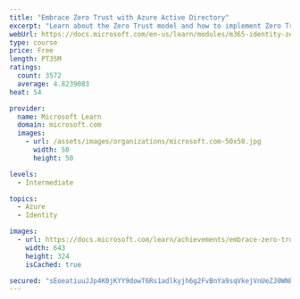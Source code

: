 ```yaml
---
title: "Embrace Zero Trust with Azure Active Directory"
excerpt: "Learn about the Zero Trust model and how to implement Zero Trust into your organization."
webUrl: https://docs.microsoft.com/en-us/learn/modules/m365-identity-zero-trust/
type: course
price: Free
length: PT35M
ratings:
  count: 3572
  average: 4.8239083
heat: 54

provider:
  name: Microsoft Learn
  domain: microsoft.com
  images:
    - url: /assets/images/organizations/microsoft.com-50x50.jpg
      width: 50
      height: 50

levels:
  - Intermediate

topics:
  - Azure
  - Identity

images:
  - url: https://docs.microsoft.com/learn/achievements/embrace-zero-trust-social.png
    width: 643
    height: 324
    isCached: true

secured: "sEoeatiuuJJp4K0jKYY9dowT6Rs1adlkyjh6g2FvBnYa9sqVkejVnUeZJ0WNE5GrwB9f4apF5ALEG00018UPcsESxDaHx0/vKvPwVcTWz8M3pd1g06tisj/xoWEftJ8QOy6V5jJemXWdIw8iaCpMMGns9FP1oohvqAQgIzLc0hdzp3HQN5ht6WaZimio37cjeekApmC9pgACUOMxoCjMKRkjTM3dLv/wZi++SxjC2YgX/rKKucIIgsmkdHmdCR61esgsN5dAv1RjIh2ErXkM3s688Bq3NPt/23jx80vUc/ZhWXD8yfFIZVX2rhDLRaHqkJ4CuubvDk3NepYM+aVYaL31AAgX9sQIp3/L8PHRp4c1/xlOMS9S1L3hOMdCll/3yKmHCA9bB/t8PZ9buW8wr2brDFGJ+vtqM4vY0RBcXC8=;i1TSRNM32Ta23Wi52I3gYA=="
---
```


